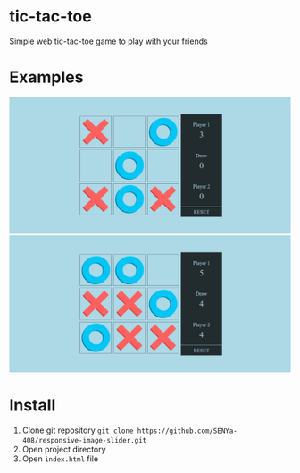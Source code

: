 # tic-tac-toe

Simple web tic-tac-toe game to play with your friends

# Examples

![0-example](https://github.com/SENYa-408/tic-tac-toe/blob/main/readme-imgs/0-example.png)
![1-example](https://github.com/SENYa-408/tic-tac-toe/blob/main/readme-imgs/1-example.png)

# Install

1. Clone git repository `git clone https://github.com/SENYa-408/responsive-image-slider.git`
2. Open project directory
3. Open `index.html` file
